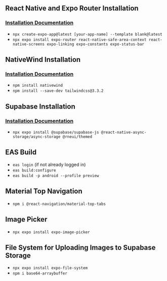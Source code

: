 ## React Native and Expo Router Installation

### [Installation Documentation](https://docs.expo.dev/router/installation/#prerequisites)

- `npx create-expo-app@latest [your-app-name] --template blank@latest`
- `npx expo install expo-router react-native-safe-area-context react-native-screens expo-linking expo-constants expo-status-bar`

## NativeWind Installation

### [Installation Documentation](https://www.nativewind.dev/quick-starts/expo)

- `npm install nativewind`
- `npm install --save-dev tailwindcss@3.3.2`

## Supabase Installation

### [Installation Documentation](https://supabase.com/docs/guides/getting-started/tutorials/with-expo-react-native)

- `npx expo install @supabase/supabase-js @react-native-async-storage/async-storage @rneui/themed`

## EAS Build

- `eas login` (if not already logged in)
- `eas build:configure`
- `eas build -p android --profile preview`

## Material Top Navigation

- `npm i @react-navigation/material-top-tabs`

## Image Picker

- `npx expo install expo-image-picker`

## File System for Uploading Images to Supabase Storage

- `npx expo install expo-file-system`
- `npm i base64-arraybuffer`

<!-- <h2>React Native and Expo Router installation</h2>
<h3><a href="https://docs.expo.dev/router/installation/#prerequisites " target="blank">Installation docs</a></h3>
- npx create-expo-app@latest [your-app-name] --template blank@latest
- npx expo install expo-router react-native-safe-area-context react-native-screens expo-linking expo-constants expo-status-bar
<br>
<h2>Native wind installation</h2>
<h3><a href="https://www.nativewind.dev/quick-starts/expo" target="blank">Installation docs</a> </h3>
- npm install nativewind
- npm install --save-dev tailwindcss@3.3.2
<br>
<h2>Native wind installation</h2>
<h3><a href="https://www.nativewind.dev/quick-starts/expo" target="blank">Installation docs</a> </h3>
- npm install nativewind
- npm install --save-dev tailwindcss@3.3.2
<br>
<h2>Supabase isntallation</h2>
<h3><a href="https://supabase.com/docs/guides/getting-started/tutorials/with-expo-react-native" target="blank">Installation docs</a> </h3>
- npx expo install @supabase/supabase-js @react-native-async-storage/async-storage @rneui/themed
<br>
<br>
<h2>EAS Build</h2>
- eas login / Logged out
- eas build:configure
- eas build -p android --profile preview
<br>
<h2>Material Top Navigation</h2>
- npm i @react-navigation/material-top-tabs
<br>
<br>
<h2>Image Picker</h2>
- npx expo install expo-image-picker
<br>
<h2>file system to upload image to supabase storage</h2>
- npx expo install expo-file-system
- npm i base64-arraybuffer
<br> -->
